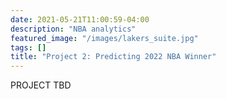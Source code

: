 ```yaml
---
date: 2021-05-21T11:00:59-04:00
description: "NBA analytics"
featured_image: "/images/lakers_suite.jpg"
tags: []
title: "Project 2: Predicting 2022 NBA Winner"
---
```


PROJECT TBD